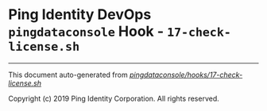 
# Ping Identity DevOps `pingdataconsole` Hook - `17-check-license.sh`

---
This document auto-generated from _[pingdataconsole/hooks/17-check-license.sh](https://github.com/pingidentity/pingidentity-docker-builds/blob/master/pingdataconsole/hooks/17-check-license.sh)_

Copyright (c)  2019 Ping Identity Corporation. All rights reserved.
